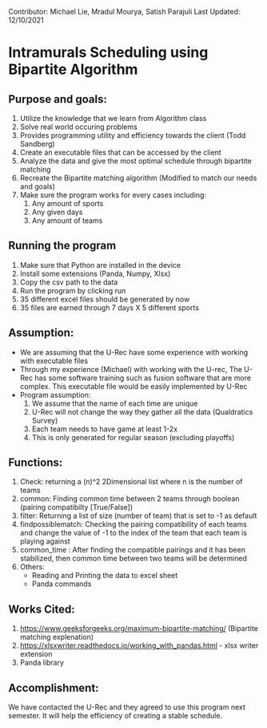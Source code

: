 Contributor: Michael Lie, Mradul Mourya, Satish Parajuli
Last Updated: 12/10/2021


# Intramurals Scheduling using Bipartite Algorithm

## Purpose and goals:
1. Utilize the knowledge that we learn from Algorithm class
2. Solve real world occuring problems
3. Provides programming utility and efficiency towards the client (Todd Sandberg)
4. Create an executable files that can be accessed by the client
5. Analyze the data and give the most optimal schedule through bipartite matching
6. Recreate the Bipartite matching algorithm (Modified to match our needs and goals)
7. Make sure the program works for every cases including:
   1. Any amount of sports
   2. Any given days
   3. Any amount of teams

## Running the program
1. Make sure that Python are installed in the device
2. Install some extensions (Panda, Numpy, Xlsx)
3. Copy the csv path to the data
4. Run the program by clicking run
5. 35 different excel files should be generated by now
6. 35 files are earned through 7 days X 5 different sports

## Assumption:
* We are assuming that the U-Rec have some experience with working with executable files
* Through my experience (Michael) with working with the U-rec, The U-Rec has some software training such as fusion software that are more complex. This executable file would be easily implemented by U-Rec
* Program assumption:
    1. We assume that the name of each time are unique
    2. U-Rec will not change the way they gather all the data (Qualdratics Survey)
    3. Each team needs to have game at least 1-2x
    4. This is only generated for regular season (excluding playoffs)
## Functions:
1. Check: returning a (n)^2 2Dimensional list where n is the number of teams
2. common: Finding common time between 2 teams through boolean (pairing compatibilty [True/False])
3. filter: Returning a list of size (number of team) that is set to -1 as default
4. findpossiblematch: Checking the pairing compatibility of each teams and change the value of -1 to the index of the team that each team is playing against
5. common_time : After finding the compatible pairings and it has been stabilized, then common time between two teams will be determined
6. Others:
    * Reading and Printing the data to excel sheet
    * Panda commands


## Works Cited:
1. https://www.geeksforgeeks.org/maximum-bipartite-matching/ (Bipartite matching explenation)
2. https://xlsxwriter.readthedocs.io/working_with_pandas.html - xlsx writer extension
3. Panda library 
   

## Accomplishment:
We have contacted the U-Rec and they agreed to use this program next semester. It will help the efficiency of creating a stable schedule.


